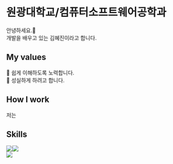 # 원광대학교/컴퓨터소프트웨어공학과
안녕하세요.👋 <br>
개발을 배우고 있는 김혜진이라고 합니다. 

## My values
🚀 쉽게 이해하도록 노력합니다.<br>
🎯 성실하게 하려고 합니다.<br>

## How I work
저는 <br>


## Skills
<img src="https://img.shields.io/badge/C-A8B9CC?style=for-the-badge&logo=C&logoColor=white"><img src="https://img.shields.io/badge/C++-00599C?style=for-the-badge&logo=C++&logoColor=white"><br>
<img src="https://img.shields.io/badge/Java-F7DF1E?style=for-the-badge&logo=OpenJDK&logoColor=white">
